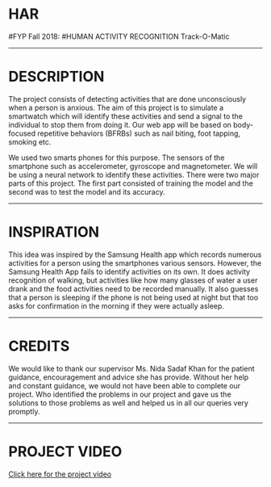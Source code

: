 # HAR
#FYP Fall 2018:
#HUMAN ACTIVITY RECOGNITION
Track-O-Matic

***

# DESCRIPTION

The project consists of detecting activities that are done unconsciously when a person is anxious. The aim of this project is to simulate a smartwatch which will identify these activities and send a signal to the individual to stop them from doing it. Our web app will be based on body-focused repetitive behaviors (BFRBs) such as nail biting, foot tapping, smoking etc. 

We used two smarts phones for this purpose. The sensors of the smartphone such as accelerometer, gyroscope and magnetometer. We will be using a neural network to identify these activities. There were two major parts of this project. The first part consisted of training the model and the second was to test the model and its accuracy.

***

# INSPIRATION

This idea was inspired by the Samsung Health app which records numerous activities for a person using the smartphones various sensors. However, the Samsung Health App fails to identify activities on its own. It does activity recognition of walking, but activities like how many glasses of water a user drank and the food activities need to be recorded manually. It also guesses that a person is sleeping if the phone is not being used at night but that too asks for confirmation in the morning if they were actually asleep.

***

# CREDITS

We would like to thank our supervisor Ms. Nida Sadaf Khan for the patient guidance, encouragement and advice she has provide. Without her help and constant guidance, we would not have been able to complete our project. Who identified the problems in our project and gave us the solutions to those problems as well and helped us in all our queries very promptly. 

***

# PROJECT VIDEO

[Click here for the project video](https://www.dailymotion.com/video/x6ytrx9)